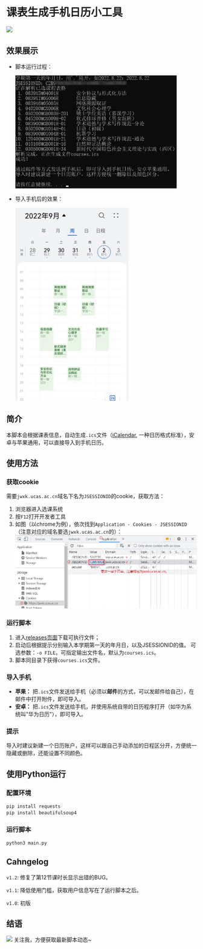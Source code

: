# 课表生成手机日历小工具

[![](https://img.shields.io/github/stars/BarryZZJ/ucas_course_to_calendar.svg)](https://github.com/barryZZJ/ucas_course_to_calendar)

## 效果展示

- 脚本运行过程：

  <img src="/demo/demo.jpg" style="zoom:67%;" />

- 导入手机后的效果：

  <img src="/demo/demo2.jpg" style="width:300px;" />



## 简介

本脚本会根据课表信息，自动生成`.ics`文件（[iCalendar](https://baike.baidu.com/item/iCal/10119576), 一种日历格式标准），安卓与苹果通用，可以直接导入到手机日历。

## 使用方法

### 获取cookie

需要`jwxk.ucas.ac.cn`域名下名为`JSESSIONID`的cookie，获取方法：

1. 浏览器进入选课系统
2. 按`F12`打开开发者工具
3. 如图（以chrome为例），依次找到`Application - Cookies - JSESSIONID`（注意对应的域名要选`jwxk.ucas.ac.cn`的）：
![](/demo/cookie.jpg)



### 运行脚本

1. 进入[releases页面](https://github.com/barryZZJ/ucas_course_to_calendar/releases)下载可执行文件；
2. 启动后根据提示分别输入本学期第一天的年月日，以及JSESSIONID的值。
    可选参数：`-o FILE`，可指定输出文件名，默认为`courses.ics`。
3. 脚本同目录下获得`courses.ics`文件。

### 导入手机

- **苹果：** 把`.ics`文件发送给手机（必须以**邮件**的方式，可以发邮件给自己），在邮件中打开附件，即可导入。
- **安卓：** 把`.ics`文件发送给手机，并使用系统自带的日历程序打开（如华为系统叫"华为日历"），即可导入。

### 提示

导入时建议新建一个日历账户，这样可以跟自己手动添加的日程区分开，方便统一隐藏或删除，还能设置不同颜色。

## 使用Python运行

### 配置环境

```sh
pip install requests
pip install beautifulsoup4
```

### 运行脚本

```sh
python3 main.py
```

## Cahngelog

`v1.2`: 修复了第12节课时长显示出错的BUG。

`v1.1`: 降低使用门槛，获取用户信息写在了运行脚本之后。

`v1.0`: 初版

## 结语

[![](https://img.shields.io/github/followers/BarryZZJ.svg?style=social&label=Follow&maxAge=2592000)](https://github.com/barryZZJ) 关注我，方便获取最新脚本动态~